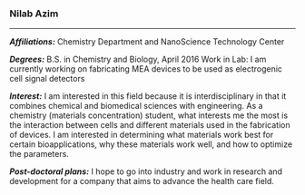 ### Nilab Azim
___

***Affiliations:*** Chemistry Department and NanoScience Technology Center

***Degrees:*** B.S. in Chemistry and Biology, April 2016
Work in Lab: I am currently working on fabricating MEA devices to be used as electrogenic cell signal detectors

***Interest:*** I am interested in this field because it is interdisciplinary in that it combines chemical and biomedical sciences with engineering. As a chemistry (materials concentration) student, what interests me the most is the interaction between cells and different materials used in the fabrication of devices. I am interested in determining what materials work best for certain bioapplications, why these materials work well, and how to optimize the parameters.

***Post-doctoral plans:*** I hope to go into industry and work in research and development for a company that aims to advance the health care field.

